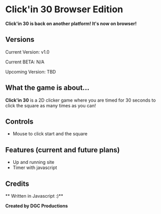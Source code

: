 # **Click'in 30 Browser Edition**

**Click'in 30 is back on another platform! It's now on browser!**

## **Versions**
Current Version: v1.0

Current BETA: N/A

Upcoming Version: TBD


## **What the game is about...**

**Click'in 30** is a 2D clicker game where you are timed for 30 seconds to click the square as many times as you can!

## **Controls**

- Mouse to click start and the square

## **Features (current and future plans)**
- Up and running site
- Timer with javascript

 
 ## **Credits**

** Written in Javascript :)**
 
 **Created by DGC Productions** 
